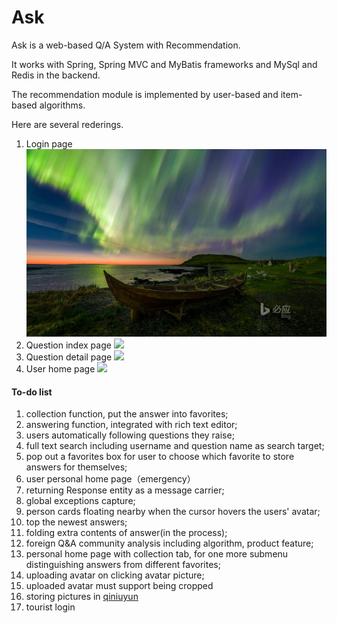 # Ask
Ask is a web-based Q/A System with Recommendation.

It works with Spring, Spring MVC and MyBatis frameworks and MySql and Redis in the backend.

The recommendation module is implemented by user-based and item-based algorithms.

Here are several rederings.

1. Login page
![](https://raw.githubusercontent.com/markytsai/Ask/master/src/main/webapp/images/login.jpg)
2. Question index page
![](https://raw.githubusercontent.com/markytsai/Ask/master/src/main/webapp/images/index-following.png)
3. Question detail page
![](https://raw.githubusercontent.com/markytsai/Ask/master/src/main/webapp/images/question-detail.jpg)
4. User home page
![](https://raw.githubusercontent.com/markytsai/Ask/master/src/main/webapp/images/user-homepage.jpg)


#### To-do list

1. collection function, put the answer into favorites;
2. answering function, integrated with rich text editor;
3. users automatically following questions they raise;
4. full text search including username and question name as search target;
5. pop out a favorites box for user to choose which favorite to store answers for themselves;
6. user personal home page（emergency）
7. returning Response entity as a message carrier;
8. global exceptions capture;
9. person cards floating nearby when the cursor hovers the users' avatar;
10. top the newest answers;
11. folding extra contents of answer(in the process);
12. foreign Q&A community analysis including algorithm, product feature;
13. personal home page with collection tab, for one more submenu distinguishing answers from different favorites;
14. uploading avatar on clicking avatar picture;
15. uploaded avatar must support being cropped
16. storing pictures in [qiniuyun](https://www.qiniu.com/)
17. tourist login